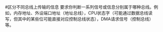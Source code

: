 #区分不同总线上传输的信息 要求你判断一系列信号或信息分别属于哪种总线。例如，内存地址、外设端口地址（地址总线），CPU状态字（可能通过数据总线读写，但其中的某些位可能直接对应控制总线状态），DMA请求信号（控制总线）等。